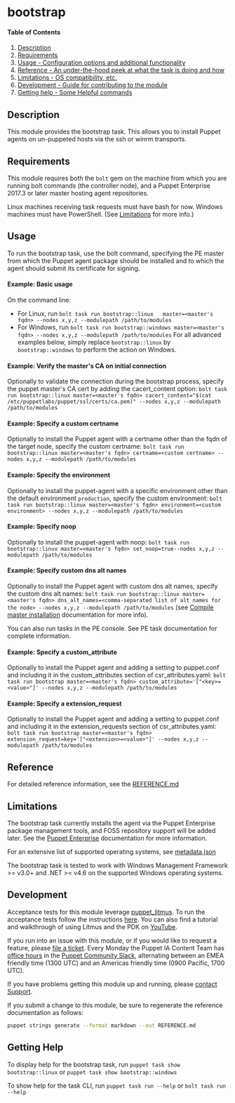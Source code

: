 
# bootstrap

#### Table of Contents

1. [Description](#description)
1. [Requirements](#requirements)
1. [Usage - Configuration options and additional functionality](#usage)
1. [Reference - An under-the-hood peek at what the task is doing and how](#reference)
1. [Limitations - OS compatibility, etc.](#limitations)
1. [Development - Guide for contributing to the module](#development)
1. [Getting help - Some Helpful commands](#getting-help)

## Description

This module provides the bootstrap task. This allows you to install Puppet agents on un-puppeted hosts via the ssh or winrm transports.

## Requirements

This module requires both the `bolt` gem on the machine from which you are running bolt commands (the controller node), and a Puppet Enterprise 2017.3 or later master hosting agent repositories.

Linux machines receiving task requests must have bash for now.  Windows machines must have PowerShell. (See [Limitations](#limitations) for more info.)

## Usage

To run the bootstrap task, use the bolt command, specifying the PE master from which the Puppet agent package should be installed and to which the agent should submit its certificate for signing.

#### Example: Basic usage

On the command line:
* For Linux,   run `bolt task run bootstrap::linux   master=<master's fqdn> --nodes x,y,z --modulepath /path/to/modules`
* For Windows, run `bolt task run bootstrap::windows master=<master's fqdn> --nodes x,y,z --modulepath /path/to/modules`
For all advanced examples below, simply replace `bootstrap::linux` by `bootstrap::windows` to perform the action on Windows.

#### Example: Verify the master's CA on initial connection

Optionally to validate the connection during the bootstrap process, specify the puppet master's CA cert by adding the cacert_content option:
`bolt task run bootstrap::linux master=<master's fqdn> cacert_content="$(cat /etc/puppetlabs/puppet/ssl/certs/ca.pem)" --nodes x,y,z --modulepath /path/to/modules`

#### Example: Specify a custom certname

Optionally to install the Puppet agent with a certname other than the fqdn of the target node, specify the custom certname:
`bolt task run bootstrap::linux master=<master's fqdn> certname=<custom certname> --nodes x,y,z --modulepath /path/to/modules`

#### Example: Specify the environment

Optionally to install the puppet-agent with a specific environment other than the default environment `production`, specify the custom environment:
`bolt task run bootstrap::linux master=<master's fqdn> environment=<custom environment> --nodes x,y,z --modulepath /path/to/modules`

#### Example: Specify noop

Optionally to install the puppet-agent with noop:
`bolt task run bootstrap::linux master=<master's fqdn> set_noop=true--nodes x,y,z --modulepath /path/to/modules`

#### Example: Specify custom dns alt names

Optionally to install the Puppet agent with custom dns alt names, specify the custom dns alt names:
`bolt task run bootstrap::linux master=<master's fqdn> dns_alt_names=<comma-separated list of alt names for the node> --nodes x,y,z --modulepath /path/to/modules`
(see [Compile master installation](https://docs.puppet.com/pe/latest/install_multimaster.html) documentation for more info).

You can also run tasks in the PE console. See PE task documentation for complete information.

#### Example: Specify a custom_attribute

Optionally to install the Puppet agent and adding a setting to puppet.conf and including it in the custom_attributes section of csr_attributes.yaml: `bolt task run bootstrap master=<master's fqdn> custom_attribute='["<key>=<value>"]' --nodes x,y,z --modulepath /path/to/modules`

#### Example: Specify a extension_request

Optionally to install the Puppet agent and adding a setting to puppet.conf and including it in the extension_requests section of csr_attributes.yaml: `bolt task run bootstrap master=<master's fqdn> extension_request=key='["<extension>=<value>"]' --nodes x,y,z --modulepath /path/to/modules`

## Reference

For detailed reference information, see the [REFERENCE.md](https://github.com/puppetlabs/puppetlabs-bootstrap/blob/master/REFERENCE.md)

## Limitations

The bootstrap task currently installs the agent via the Puppet Enterprise package management tools, and FOSS repository support will be added later. See the [Puppet Enterprise](https://puppet.com/docs/pe/latest/installing_agents.html) documentation for more information.

For an extensive list of supported operating systems, see [metadata.json](https://github.com/puppetlabs/puppetlabs-bootstrap/blob/master/metadata.json)

The bootstrap task is tested to work with Windows Management Framework >= v3.0+ and .NET >= v4.6 on the supported Windows operating systems.

## Development

Acceptance tests for this module leverage [puppet_litmus](https://github.com/puppetlabs/puppet_litmus).
To run the acceptance tests follow the instructions [here](https://github.com/puppetlabs/puppet_litmus/wiki/Tutorial:-use-Litmus-to-execute-acceptance-tests-with-a-sample-module-(MoTD)#install-the-necessary-gems-for-the-module).
You can also find a tutorial and walkthrough of using Litmus and the PDK on [YouTube](https://www.youtube.com/watch?v=FYfR7ZEGHoE).

If you run into an issue with this module, or if you would like to request a feature, please [file a ticket](https://tickets.puppetlabs.com/browse/MODULES/).
Every Monday the Puppet IA Content Team has [office hours](https://puppet.com/community/office-hours) in the [Puppet Community Slack](http://slack.puppet.com/), alternating between an EMEA friendly time (1300 UTC) and an Americas friendly time (0900 Pacific, 1700 UTC).

If you have problems getting this module up and running, please [contact Support](http://puppetlabs.com/services/customer-support).

If you submit a change to this module, be sure to regenerate the reference documentation as follows:

```bash
puppet strings generate --format markdown --out REFERENCE.md
```

## Getting Help

To display help for the bootstrap task, run `puppet task show bootstrap::linux` or `puppet task show bootstrap::windows`

To show help for the task CLI, run `puppet task run --help` or `bolt task run --help`
